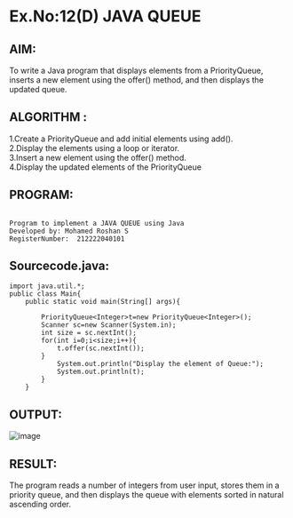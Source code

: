 # Ex.No:12(D) JAVA QUEUE
## AIM:
To write a Java program that displays elements from a PriorityQueue, inserts a new element using the offer() method, and then displays the updated queue.

## ALGORITHM :
1.Create a PriorityQueue and add initial elements using add().  
2.Display the elements using a loop or iterator.  
3.Insert a new element using the offer() method.  
4.Display the updated elements of the PriorityQueue  

## PROGRAM:
 ```

Program to implement a JAVA QUEUE using Java
Developed by: Mohamed Roshan S
RegisterNumber:  212222040101

```

## Sourcecode.java:
```
import java.util.*;
public class Main{
    public static void main(String[] args){
        
        PriorityQueue<Integer>t=new PriorityQueue<Integer>();
        Scanner sc=new Scanner(System.in);
        int size = sc.nextInt();
        for(int i=0;i<size;i++){
            t.offer(sc.nextInt());
        }
            System.out.println("Display the element of Queue:");
            System.out.println(t);
        }
    }
```

## OUTPUT:

![image](https://github.com/user-attachments/assets/c0d68da5-ace5-4d25-91ba-3ffee01fc251)


## RESULT:
The program reads a number of integers from user input, stores them in a priority queue, and then displays the queue with elements sorted in natural ascending order.








